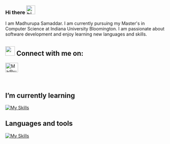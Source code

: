 ### Hi there <img src="https://user-images.githubusercontent.com/1303154/88677602-1635ba80-d120-11ea-84d8-d263ba5fc3c0.gif" width="28px" height="28px" alt="hi">

I am Madhurupa Samaddar. I am currently pursuing my Master's in Computer Science at Indiana University Bloomington. I am passionate about software development and enjoy learning new languages and skills.

## <img src="https://media.giphy.com/media/iY8CRBdQXODJSCERIr/giphy.gif" width="30px"> Connect with me on:
<p align="left">
<a href="https://www.linkedin.com/in/madhurupa-samaddar/" target="blank"><img align="center" src="https://raw.githubusercontent.com/rahuldkjain/github-profile-readme-generator/master/src/images/icons/Social/linked-in-alt.svg" alt="Madhurupa's Linkedin profile" height="30" width="40" /></a>
</p>
<br/>

##  I’m currently learning

[![My Skills](https://skillicons.dev/icons?i=nodejs,gradle,firebase&theme=dark)](https://skillicons.dev)


## Languages and tools


[![My Skills](https://skillicons.dev/icons?i=py,java,html,php,js,css,react,mysql,mongodb,postgre&theme=dark)](https://skillicons.dev)
<!--
**Msam1997/Msam1997** is a ✨ _special_ ✨ repository because its `README.md` (this file) appears on your GitHub profile.

Here are some ideas to get you started:

- 🔭 I’m currently working on ...
- 🌱 I’m currently learning ...
- 👯 I’m looking to collaborate on ...
- 🤔 I’m looking for help with ...
- 💬 Ask me about ...
- 📫 How to reach me: ...
- 😄 Pronouns: ...
- ⚡ Fun fact: ...
-->
